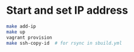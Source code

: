 # Start and set IP address
```sh
make add-ip
make up
vagrant provision
make ssh-copy-id  # for rsync in sbuild.yml
```
